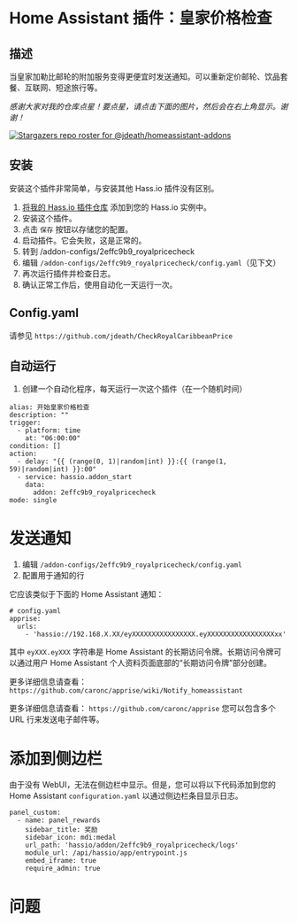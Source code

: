 # Home Assistant 插件：皇家价格检查

## 描述
当皇家加勒比邮轮的附加服务变得更便宜时发送通知。可以重新定价邮轮、饮品套餐、互联网、短途旅行等。

_感谢大家对我的仓库点星！要点星，请点击下面的图片，然后会在右上角显示。谢谢！_

[![Stargazers repo roster for @jdeath/homeassistant-addons](https://reporoster.com/stars/jdeath/homeassistant-addons)](https://github.com/jdeath/homeassistant-addons/stargazers)

## 安装

安装这个插件非常简单，与安装其他 Hass.io 插件没有区别。

1. [将我的 Hass.io 插件仓库][repository] 添加到您的 Hass.io 实例中。
1. 安装这个插件。
1. 点击 `保存` 按钮以存储您的配置。
1. 启动插件。它会失败，这是正常的。
1. 转到 /addon-configs/2effc9b9_royalpricecheck
1. 编辑 `/addon-configs/2effc9b9_royalpricecheck/config.yaml`（见下文）
1. 再次运行插件并检查日志。
1. 确认正常工作后，使用自动化一天运行一次。

## Config.yaml
请参见 `https://github.com/jdeath/CheckRoyalCaribbeanPrice`

## 自动运行
1. 创建一个自动化程序，每天运行一次这个插件（在一个随机时间）

```
alias: 开始皇家价格检查
description: ""
trigger:
  - platform: time
    at: "06:00:00"
condition: []
action:
  - delay: "{{ (range(0, 1)|random|int) }}:{{ (range(1, 59)|random|int) }}:00"
  - service: hassio.addon_start
    data:
      addon: 2effc9b9_royalpricecheck
mode: single
```

# 发送通知
1. 编辑 `/addon-configs/2effc9b9_royalpricecheck/config.yaml`
1. 配置用于通知的行

它应该类似于下面的 Home Assistant 通知：
```
# config.yaml
apprise:
  urls:
    - 'hassio://192.168.X.XX/eyXXXXXXXXXXXXXXXX.eyXXXXXXXXXXXXXXXXXxx'
```
其中 `eyXXX.eyXXX` 字符串是 Home Assistant 的长期访问令牌。长期访问令牌可以通过用户 Home Assistant 个人资料页面底部的“长期访问令牌”部分创建。

更多详细信息请查看： `https://github.com/caronc/apprise/wiki/Notify_homeassistant`

更多详细信息请查看： `https://github.com/caronc/apprise` 您可以包含多个 URL 行来发送电子邮件等。

# 添加到侧边栏
由于没有 WebUI，无法在侧边栏中显示。但是，您可以将以下代码添加到您的 Home Assistant `configuration.yaml` 以通过侧边栏条目显示日志。

```
panel_custom:
  - name: panel_rewards
    sidebar_title: 奖励
    sidebar_icon: mdi:medal
    url_path: 'hassio/addon/2effc9b9_royalpricecheck/logs'
    module_url: /api/hassio/app/entrypoint.js
    embed_iframe: true
    require_admin: true
```

# 问题

[repository]: https://github.com/jdeath/homeassistant-addons